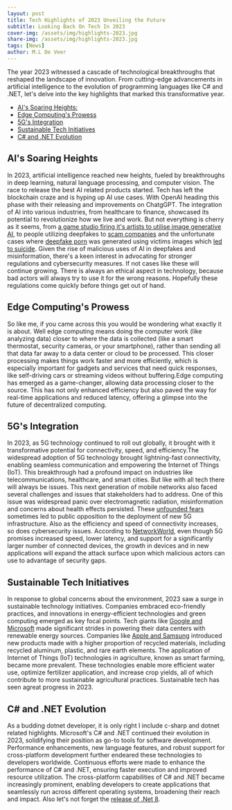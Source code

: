 ```yaml
---
layout: post
title: Tech Highlights of 2023 Unveiling the Future
subtitle: Looking Back On Tech In 2023
cover-img: /assets/img/highlights-2023.jpg
share-img: /assets/img/highlights-2023.jpg
tags: [News]
author: M.L De Veer
---
```


The year 2023 witnessed a cascade of technological breakthroughs that reshaped the landscape of innovation. From cutting-edge advancements in artificial intelligence to the evolution of programming languages like C# and .NET, let's delve into the key highlights that marked this transformative year.

- [AI's Soaring Heights:](#ai)
- [Edge Computing's Prowess](#edge)
- [5G's Integration](#5g)
- [Sustainable Tech Initiatives](#sustainable)
- [C# and .NET Evolution](#c-sharp)

<a id="ai"></a>
## AI's Soaring Heights

In 2023, artificial intelligence reached new heights, fueled by breakthroughs in deep learning, natural language processing, and computer vision. The race to release the best AI related products started. Tech has left the blockchain craze and is hyping up AI use cases. With OpenAI heading this phase with their releasing and improvements on ChatgGPT. The integration of AI into various industries, from healthcare to finance, showcased its potential to revolutionize how we live and work. But not everything is cherry as it seems, from [a game studio firing it's artists to utilise image generative AI](https://www.itechpost.com/articles/117755/20230531/game-developer-accused-firing-artists-replacing-ai.htm), to people utilizing deepfakes to [scam companies](https://www.theguardian.com/world/2024/feb/05/hong-kong-company-deepfake-video-conference-call-scam) and the unfortunate cases where [deepfake porn](https://healthnews.com/mental-health/anxiety-depression/the-damage-caused-by-deepfake-porn/) was generated using victims images which [led to suicide](https://metro.co.uk/2024/01/24/teen-took-life-online-bullying-shared-fake-nudes-20162284/). Given the rise of malicious uses of AI in deepfakes and misinformation, there's a keen interest in advocating for stronger regulations and cybersecurity measures. If not cases like these will continue growing. There is always an ethical aspect in technology, because bad actors will always try to use it for the wrong reasons. Hopefully these regulations come quickly before things get out of hand.

<a id="edge"></a>
## Edge Computing's Prowess

So like me, if you came across this you would be wondering what exactly it is about. Well edge computing means doing the computer work (like analyzing data) closer to where the data is collected (like a smart thermostat, security cameras, or your smartphone), rather than sending all that data far away to a data center or cloud to be processed. This closer processing makes things work faster and more efficiently, which is especially important for gadgets and services that need quick responses, like self-driving cars or streaming videos without buffering.Edge computing has emerged as a game-changer, allowing data processing closer to the source. This has not only enhanced efficiency but also paved the way for real-time applications and reduced latency, offering a glimpse into the future of decentralized computing. 

<a id="5g"></a>
## 5G's Integration
 
In 2023, as 5G technology continued to roll out globally, it brought with it transformative potential for connectivity, speed, and efficiency.The widespread adoption of 5G technology brought lightning-fast connectivity, enabling seamless communication and empowering the Internet of Things (IoT). This breakthrough had a profound impact on industries like telecommunications, healthcare, and smart cities. But like with all tech there will always be issues. This next generation of mobile networks also faced several challenges and issues that stakeholders had to address. One of this issue was widespread panic over electromagnetic radiation, misinformation and concerns about health effects persisted. These [unfounded fears](https://www.who.int/news-room/questions-and-answers/item/radiation-5g-mobile-networks-and-health) sometimes led to public opposition to the deployment of new 5G infrastructure. Also as the efficiency and speed of connectivity increases, so does cybersecurity issues. According to [NetworkWorld](https://www.networkworld.com/article/972286/5g-network-slices-could-be-vulnerable-to-attack-researchers-say.html), even though 5G promises increased speed, lower latency, and support for a significantly larger number of connected devices, the growth in devices and in new applications will expand the attack surface upon which malicious actors can use to advantage of security gaps.

<a id="sustainable"></a>
## Sustainable Tech Initiatives

In response to global concerns about the environment, 2023 saw a surge in sustainable technology initiatives. Companies embraced eco-friendly practices, and innovations in energy-efficient technologies and green computing emerged as key focal points. Tech giants like [Google and Microsoft](https://www.datacenterknowledge.com/energy/google-microsoft-partner-energy-firms-clean-grid) made significant strides in powering their data centers with renewable energy sources. Companies like [Apple and Samsung](https://www.cnet.com/tech/mobile/a-fully-recycled-phone-is-a-lot-harder-than-it-sounds-even-for-samsung-and-apple/) introduced new products made with a higher proportion of recycled materials, including recycled aluminum, plastic, and rare earth elements. The application of Internet of Things (IoT) technologies in agriculture, known as smart farming, became more prevalent. These technologies enable more efficient water use, optimize fertilizer application, and increase crop yields, all of which contribute to more sustainable agricultural practices. Sustainable tech has seen agreat progress in 2023.

<a id="c-sharp"></a>
## C# and .NET Evolution

As a budding dotnet developer, it is only right I include c-sharp and dotnet related highlights. Microsoft's C# and .NET continued their evolution in 2023, solidifying their position as go-to tools for software development. Performance enhancements, new language features, and robust support for cross-platform development further endeared these technologies to developers worldwide. Continuous efforts were made to enhance the performance of C# and .NET, ensuring faster execution and improved resource utilization. The cross-platform capabilities of C# and .NET became increasingly prominent, enabling developers to create applications that seamlessly run across different operating systems, broadening their reach and impact. Also let's not forget the [release of .Net 8](https://learn.microsoft.com/en-us/dotnet/core/whats-new/dotnet-8/overview).